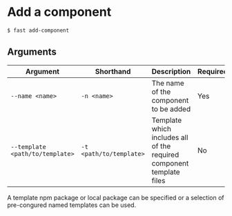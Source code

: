 # Add a component

```bash
$ fast add-component
```

## Arguments

Argument | Shorthand | Description | Required | Default | Options
---------|-----------|-------------|----------|---------|--------
`--name <name>` | `-n <name>` | The name of the component to be added | Yes | |
`--template <path/to/template>` | `-t <path/to/template>` | Template which includes all of the required component template files | No | | `<path/to/template>`, "blank"

A template npm package or local package can be specified or a selection of pre-congured named templates can be used.
